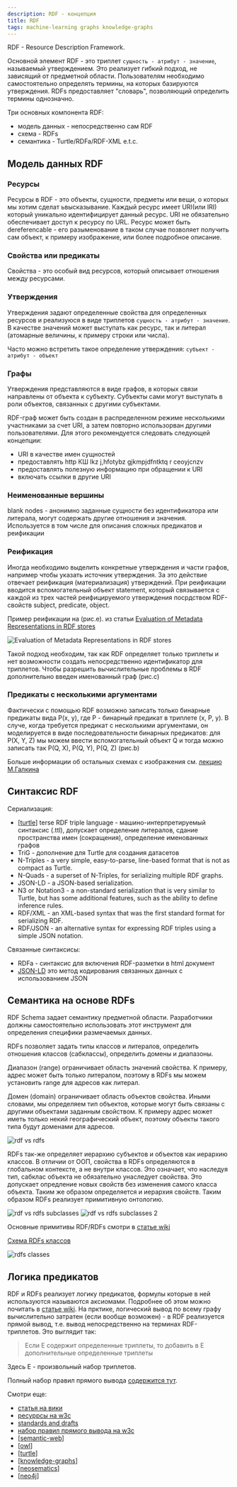 ```yaml
---
description: RDF - концепция
title: RDF
tags: machine-learning graphs knowledge-graphs
---
```

RDF - Resource Description Framework.

Основной элемент RDF - это триплет `сущность - атрибут - значение`, называемый утверждением. Это реализует гибкий подход, не зависящий от предметной области. Пользователям необходимо самостоятельно определять термины, на которых базируются утверждения. RDFs предоставляет "словарь", позволяющий определить термины однозначно.

Три основных компонента RDF:

- модель данных - непосредственно сам RDF
- схема - RDFs
- семантика - Turtle/RDFa/RDF-XML e.t.c.

## Модель данных RDF

### Ресурсы

Ресурсы в RDF - это объекты, сущности, предметы или вещи, о которых мы хотим сделат ьвысказывание. Каждый ресурс имеет URI(или IRI) который уникально идентифицирует данный ресурс. URI не обязательно обеспечивает доступ к ресурсу по URL. Ресурс может быть dereferencable - его разыменование в таком случае позволяет получить сам объект, к примеру изображение, или более подробное описание.

### Свойства или предикаты

Свойства - это особый вид ресурсов, который описывает отношения между ресурсами.

### Утверждения

Утверждения задают определенные свойства для определенных ресурсов и реализуюся в виде триплетов `сущность - атрибут - значение`. В качестве значений может выступать как ресурс, так и литерал (атомарные величины, к примеру строки или числа).

Часто можно встретить такое определение утверждения: `субъект - атрибут - объект`

### Графы

Утверждения представляются в виде графов, в которых связи направлены от объекта к субъекту. Субъекты сами могут выступать в роли объектов, связанных с другими субъектами.

RDF-граф может быть создан в распределенном режиме несколькими участниками за счет URI, а затем повторно использорван другими пользователями. Для этого рекомендуется следовать следующей концепции:

- URI в качестве имен сущностей
- предоставлять http КШ lkz j,hfotybz gjkmpjdfntktq r ceoyjcnzv
- предоставлять полезную информацию при обращении к URI
- включать ссылки в другие URI

### Неименованные вершины

blank nodes - анонимно заданные сущности без идентификатора или литерала, могут содержать другие отношения и значения. Используется в том числе для описания сложных предикатов и реификации

### Реификация

Иногда необходимо выделить конкретные утверждения и части графов, например чтобы указать источник утверждения. За это действие отвечает реификация (материализация) утверждений. При реификации вводится вспомогательный объект statement, который связывается с каждой из трех частей реифицируемого утверждения посрдством RDF-свойств subject, predicate, object.

Пример реификации на (рис.e). из статьи [Evaluation of Metadata Representations in RDF stores](http://www.semantic-web-journal.net/system/files/swj1791.pdf)

![Evaluation of Metadata Representations in RDF stores](../attachments/2023-01-08-01-43-11.png)

Такой подход необходим, так как RDF определяет только триплеты и нет возможности создать непосредственно идентификатор для триплетов. Чтобы разрешить вычислительные проблемы в RDF дополнительно введен именованный граф (рис.c)

### Предикаты с несколькими аргументами

Фактически с помощью RDF возможно записать только бинарные предикаты вида P(x, y), где P - бинарный предикат в триплете (x, P, y). В случе, когда требуется предикат с несколькими аргументами, он моделируется в виде последовательности бинарных предикатов: для P(X, Y, Z) мы можем ввести вспомогательный объект Q и тогда можно записать так P(Q, X), P(Q, Y), P(Q, Z) (рис.b)

Больше информации об остальных схемах с изображения см. [лекцию М.Галкина](https://migalkin.github.io/kgcourse2021/lectures/lecture4)

## Синтаксис RDF

Сериализация:

- [[turtle]] terse RDF triple language - машино-интерпретируемый синтаксис (.ttl), допускает определение литералов, сдание пространства имен (сокращения), определение именованных графов
- TriG - дополнение для Turtle для создания датасетов
- N-Triples - a very simple, easy-to-parse, line-based format that is not as compact as Turtle.
- N-Quads -  a superset of N-Triples, for serializing multiple RDF graphs.
- JSON-LD - a JSON-based serialization.
- N3 or Notation3 - a non-standard serialization that is very similar to Turtle, but has some additional features, such as the ability to define inference rules.
- RDF/XML - an XML-based syntax that was the first standard format for serializing RDF.
- RDF/JSON - an alternative syntax for expressing RDF triples using a simple JSON notation.

Связанные синтаксисы:

- RDFa - синтаксис для включения RDF-разметки в html документ
- [JSON-LD](https://en.wikipedia.org/wiki/JSON-LD) это метод кодирования связанных данных с использованием JSON

## Семантика на основе RDFs

RDF Schema задает семантику предметной области. Разработчики должны самостоятельно использовать этот инструмент для определения специфики размечаемых данных.

RDFs позволяет задать типы классов и литералов, определить отношения классов (сабклассы), определить домены и диапазоны.

Диапазон (range) ограничивает область значений свойства. К примеру, адрес может быть только литералом, поэтому в RDFs мы можем установить range для адресов как литерал.

Домен (domain) ограничивает область объектов свойства. Иными словами, мы определяем тип объектов, которые могут быть связаны с другими объектами заданным свойством. К примеру адрес может иметь только некий географический объект, поэтому объекты такого типа будут доменами для адресов.

![rdf vs rdfs](../attachments/2023-01-08-18-59-26.png)

RDFs так-же определяет иерархию субъектов и объектов как иерархию классов. В отличии от ООП, свойства в RDFs определяются в глобальном контексте, а не внутри классов. Это означает, что наследуя тип, сабклас объекта не обязательно унаследует свойства. Это допускает опредление новых свойств без изменения самого класса объекта. Таким же образом определяется и иерархия свойств. Таким образом RDFs реализует примитивную онтологию.

![rdf vs rdfs subclasses](../attachments/2023-01-08-19-06-27.png)
![rdf vs rdfs subclasses 2](../attachments/2023-01-08-20-19-14.png)

Основные примитивы RDF/RDFs смотри в [статье wiki](https://en.wikipedia.org/wiki/Resource_Description_Framework#rdfs)

[Схема RDFs классов](https://www.w3.org/TR/rdf-schema/#ch_classes)

![rdfs classes](../attachments/2023-02-06-23-37-03.png)

## Логика предикатов

RDF и RDFs реализует логику предикатов, формулы которые в ней используются называются аксиомами. Подробнее об этом можно почитать в [статье wiki](https://en.wikipedia.org/wiki/First-order_logic). На прктике, логический вывод по всему графу вычислительно затратен (если вообще возможен) - в RDF реализуется прямой вывод, т.е. вывод непосредственно на терминах RDF-триплетов. Это выглядит так:

> Если E содержит определенные триплеты, то добавить в E дополнительные определенные триплеты

Здесь E - произвольный набор триплетов.

Полный набор правил прямого вывода [содержится тут](https://www.w3.org/TR/rdf11-mt/).

Смотри еще:

- [статья на вики](https://en.wikipedia.org/wiki/Resource_Description_Framework)
- [ресуррсы на w3c](https://www.w3.org/RDF/)
- [standards and drafts](https://www.w3.org/TR/?tag=data)
- [набор правил прямого вывода на w3c](https://www.w3.org/TR/rdf11-mt/)
- [[semantic-web]]
- [[owl]]
- [[turtle]]
- [[knowledge-graphs]]
- [[neosematics]]
- [[neo4j]]

[//begin]: # "Autogenerated link references for markdown compatibility"
[turtle]: turtle "Turtle for RDF"
[semantic-web]: semantic-web "Semantic web"
[owl]: owl "OWL ontology"
[knowledge-graphs]: ..%2Flists%2Fknowledge-graphs "Knowledge graphs"
[neosematics]: neosematics "Neosematics"
[neo4j]: neo4j "Neo4j graph data base"
[//end]: # "Autogenerated link references"